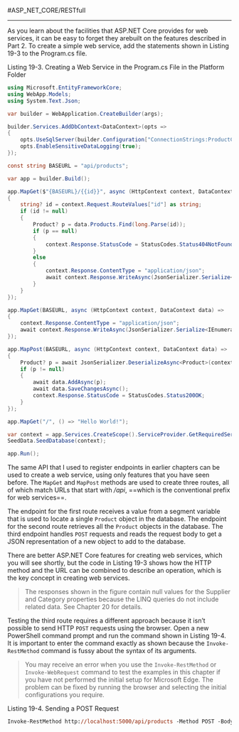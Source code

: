 
#ASP_NET_CORE/RESTfull 

---

As you learn about the facilities that ASP.NET Core provides for web services, it can be easy to forget they arebuilt on the features described in Part 2. To create a simple web service, add the statements shown in Listing 19-3 to the Program.cs file.

Listing 19-3. Creating a Web Service in the Program.cs File in the Platform Folder
```cs
using Microsoft.EntityFrameworkCore;
using WebApp.Models;
using System.Text.Json;

var builder = WebApplication.CreateBuilder(args);

builder.Services.AddDbContext<DataContext>(opts => 
{
	opts.UseSqlServer(builder.Configuration["ConnectionStrings:ProductConnection"]);
	opts.EnableSensitiveDataLogging(true);
});

const string BASEURL = "api/products";

var app = builder.Build();

app.MapGet($"{BASEURL}/{{id}}", async (HttpContext context, DataContext data) => 
{
	string? id = context.Request.RouteValues["id"] as string;
	if (id != null) 
	{
		Product? p = data.Products.Find(long.Parse(id));
		if (p == null) 
		{
			context.Response.StatusCode = StatusCodes.Status404NotFound;
		}
		else 
		{
			context.Response.ContentType = "application/json";
			await context.Response.WriteAsync(JsonSerializer.Serialize<Product>(p));
		}
	}
});

app.MapGet(BASEURL, async (HttpContext context, DataContext data) => 
{
	context.Response.ContentType = "application/json";
	await context.Response.WriteAsync(JsonSerializer.Serialize<IEnumerable<Product>>(data.Products));
});

app.MapPost(BASEURL, async (HttpContext context, DataContext data) => 
{
	Product? p = await JsonSerializer.DeserializeAsync<Product>(context.Request.Body);
	if (p != null) 
	{
		await data.AddAsync(p);
		await data.SaveChangesAsync();
		context.Response.StatusCode = StatusCodes.Status200OK;
	}
});

app.MapGet("/", () => "Hello World!");

var context = app.Services.CreateScope().ServiceProvider.GetRequiredService<DataContext>();
SeedData.SeedDatabase(context);

app.Run();
```

The same API that I used to register endpoints in earlier chapters can be used to create a web service, using only features that you have seen before. The `MapGet` and `MapPost` methods are used to create three routes, all of which match URLs that start with */api*, ==which is the conventional prefix for web services==.

The endpoint for the first route receives a value from a segment variable that is used to locate a single `Product` object in the database. The endpoint for the second route retrieves all the `Product` objects in the database. The third endpoint handles `POST` requests and reads the request body to get a JSON representation of a new object to add to the database.

There are better ASP.NET Core features for creating web services, which you will see shortly, but the code in Listing 19-3 shows how the HTTP method and the URL can be combined to describe an operation, which is the key concept in creating web services.

> The responses shown in the figure contain null values for the Supplier and Category properties because the LINQ queries do not include related data. See Chapter 20 for details.

Testing the third route requires a different approach because it isn’t possible to send HTTP `POST` requests using the browser. Open a new PowerShell command prompt and run the command shown in Listing 19-4. 
It is important to enter the command exactly as shown because the `Invoke-RestMethod` command is fussy about the syntax of its arguments.

> You may receive an error when you use the `Invoke-RestMethod` or `Invoke-WebRequest` command to test the examples in this chapter if you have not performed the initial setup for Microsoft Edge. The problem can be fixed by running the browser and selecting the initial configurations you require.

Listing 19-4. Sending a POST Request
```ps
Invoke-RestMethod http://localhost:5000/api/products -Method POST -Body (@{Name="Swimming Goggles"; Price=12.75; CategoryId=1; SupplierId=1} | ConvertTo-Json) -ContentType "application/json"
```
